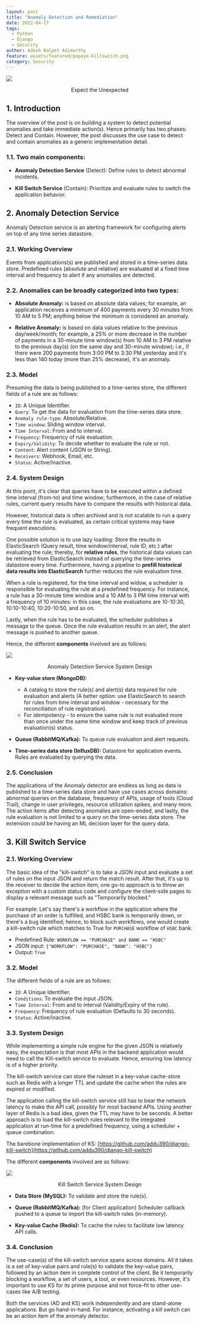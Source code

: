 ```yaml
---
layout: post
title: "Anomaly Detection and Remediation"
date: 2022-04-17
tags:
  - Python
  - Django
  - Security
author: Adesh Nalpet Adimurthy
feature: assets/featured/popeye-killswitch.png
category: Security
---
```


<img src="./assets/featured/popeye-killswitch.png" /> 
<p style="text-align: center;">Expect the Unexpected </p>

## 1. Introduction
The overview of the post is on building a system to detect potential anomalies and take immediate action(s). Hence primarily has two phases: Detect and Contain.
However, the post discusses the use case to detect and contain anomalies as a generic implementation detail.

### 1.1. Two main components:
- **Anomaly Detection Service** (Detect): Define rules to detect abnormal incidents.

- **Kill Switch Service** (Contain): Prioritize and evaluate rules to switch the application behavior.

## 2. Anomaly Detection Service
Anomaly Detection service is an alerting framework for configuring alerts on top of any time series datastore.

### 2.1. Working Overview
Events from applications(s) are published and stored in a time-series data store. Predefined rules (absolute and relative) are evaluated at a fixed time interval and frequency to alert if any anomalies are detected.

### 2.2. Anomalies can be broadly categorized into two types:
- **Absolute Anomaly:** is based on absolute data values; for example, an application receives a minimum of 400 payments every 30 minutes from 10 AM to 5 PM; anything below the minimum is considered an anomaly.

- **Relative Anomaly:** is based on data values relative to the previous day/week/month; for example, a 25% or more decrease in the number of payments in a 30-minute time window(s) from 10 AM to 3 PM relative to the previous day(s) (on the same day and 30-minute window); i.e., if there were 200 payments from 3:00 PM to 3:30 PM yesterday and it's less than 140 today (more than 25% decrease), it's an anomaly.

### 2.3. Model
Presuming the data is being published to a time-series store, the different fields of a rule are as follows:
- `ID`: A Unique Identifier.
- `Query`: To get the data for evaluation from the time-series data store.
- `Anomaly rule-type`: Absolute/Relative.
- `Time window`: Sliding window interval.
- `Time Interval`: From and to interval.
- `Frequency`: Frequency of rule evaluation.
- `Expiry/Validity`: To decide whether to evaluate the rule or not.
- `Content`: Alert content (JSON or String).
- `Receivers`: Webhook, Email, etc.
- `Status`: Active/Inactive.

### 2.4. System Design
At this point, it's clear that queries have to be executed within a defined time interval (from-to) and time window; furthermore, in the case of relative rules, current query results have to compare the results with historical data.

However, historical data is often archived and is not scalable to run a query every time the rule is evaluated, as certain critical systems may have frequent executions.

One possible solution is to use lazy loading: Store the results in ElasticSearch (Query result, time window/interval, rule ID, etc.) after evaluating the rule; thereby, for **relative rules**, the historical data values can be retrieved from ElasticSearch instead of querying the time-series datastore every time. Furthermore, having a pipeline to **prefill historical data results into ElasticSearch** further reduces the rule evaluation time.

When a rule is registered, for the time interval and widow, a scheduler is responsible for evaluating the rule at a predefined frequency. For instance, a rule has a 30-minute time window and a 10 AM to 3 PM time interval with a frequency of 10 minutes: in this case, the rule evaluations are 10-10:30, 10:10-10:40, 10:20-10:50, and so on.

Lastly, when the rule has to be evaluated, the scheduler publishes a message to the queue. Once the rule evaluation results in an alert, the alert message is pushed to another queue.

Hence, the different **components** involved are as follows:

<img src="./assets/posts/ad-system-design-v2.png" /> 
<p style="text-align: center;">Anomaly Detection Service System Design </p>

- **Key-value store (MongoDB):** 
    - A catalog to store the rule(s) and alert(s) data required for rule evaluation and alerts (A better option: use ElasticSearch to search for rules from time interval and window - necessary for the reconciliation of rule registration). 
    - For idempotency - to ensure the same rule is not evaluated more than once under the same time window and keep track of previous evaluation(s) status.

- **Queue (RabbitMQ/Kafka):** To queue rule evaluation and alert requests.

- **Time-series data store (InfluxDB):** Datastore for application events. Rules are evaluated by querying the data.

### 2.5. Conclusion
The applications of the Anomaly detector are endless as long as data is published to a time-series data store and have use cases across domains: abnormal queries on the database, frequency of APIs, usage of tools (Cloud Trail), change in user privileges, resource utilization spikes, and many more. The action items after detecting anomalies are open-ended, and lastly, the rule evaluation is not limited to a query on the time-series data store. The extension could be having an ML decision layer for the query data.

## 3. Kill Switch Service

### 2.1. Working Overview
The basic idea of the "kill-switch" is to take a JSON input and evaluate a set of rules on the input JSON and return the match result. 
After that, it's up to the receiver to decide the action item; one go-to approach is to throw an exception with a custom status code and configure the client-side pages to display a relevant message such as "Temporarily blocked."

For example: Let's say there's a workflow in the application where the purchase of an order is fulfilled, and HSBC bank is temporarily down, or there's a bug identified; hence, to block such workflows, one would create a kill-switch rule which matches to True for `PURCHASE` workflow of `HSBC` bank.

- Predefined Rule: `WORKFLOW == "PURCHASE" and BANK == "HSBC"` 
- JSON input: `{"WORKFLOW": "PURCHASE", "BANK": "HSBC"}`
- Output: `True`

### 3.2. Model
The different fields of a rule are as follows:
- `ID`: A Unique Identifier.
- `Conditions`: To evaluate the input JSON.
- `Time Interval`: From and to interval (Validity/Expiry of the rule).
- `Frequency`: Frequency of rule evaluation (Defaults to 30 seconds).
- `Status`: Active/Inactive.

### 3.3. System Design
While implementing a simple rule engine for the given JSON is relatively easy, the expectation is that most APIs in the backend application would need to call the Kill-switch service to evaluate. Hence, ensuring low latency is of a higher priority.

The kill-switch service can store the ruleset in a key-value cache-store such as Redis with a longer TTL and update the cache when the rules are expired or modified.

The application calling the kill-switch service still has to bear the network latency to make the API call, possibly for most backend APIs. Using another layer of Redis is a bad idea, given the TTL may have to be seconds. A better approach is to load the kill-switch rules relevant to the integrated application at run-time for a predefined frequency, using a scheduler + queue combination.

The barebone implementation of KS: [https://github.com/addu390/django-kill-switch](https://github.com/addu390/django-kill-switch)

The different **components** involved are as follows:

<img src="./assets/posts/ks-system-design.png" /> 
<p style="text-align: center;">Kill Switch Service System Design </p>

- **Data Store (MySQL):** To validate and store the rule(s).

- **Queue (RabbitMQ/Kafka):** (for Client application) Scheduler callback pushed to a queue to import the kill-switch rules (in-memory).

- **Key-value Cache (Redis):** To cache the rules to facilitate low latency API calls.

### 3.4. Conclusion
The use-case(s) of the kill-switch service spans across domains. All it takes is a set of key-value pairs and rule(s) to validate the key-value pairs, followed by an action item in complete control of the client. Be it temporarily blocking a workflow, a set of users, a tool, or even resources. However, it's important to use KS for its prime purpose and not force-fit to other use-cases like A/B testing.

Both the services (AD and KS) work independently and are stand-alone applications. But go hand-in-hand. For instance, activating a kill switch can be an action item of the anomaly detector.

